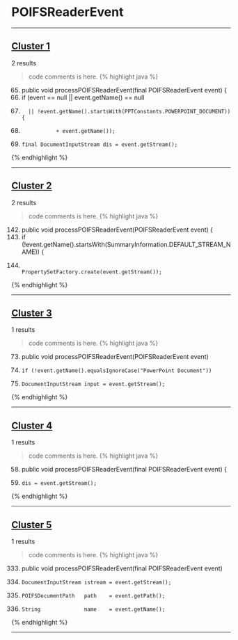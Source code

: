 # POIFSReaderEvent

***

## [Cluster 1](./1)
2 results
> code comments is here.
{% highlight java %}
65. public void processPOIFSReaderEvent(final POIFSReaderEvent event) {
67.   if (event == null || event.getName() == null
68.       || !event.getName().startsWith(PPTConstants.POWERPOINT_DOCUMENT)) {
71.                + event.getName());
77.     final DocumentInputStream dis = event.getStream();
{% endhighlight %}

***

## [Cluster 2](./2)
2 results
> code comments is here.
{% highlight java %}
142. public void processPOIFSReaderEvent(POIFSReaderEvent event) {
143.   if (!event.getName().startsWith(SummaryInformation.DEFAULT_STREAM_NAME)) {
149.                               PropertySetFactory.create(event.getStream());
{% endhighlight %}

***

## [Cluster 3](./3)
1 results
> code comments is here.
{% highlight java %}
73. public void processPOIFSReaderEvent(POIFSReaderEvent event)
77.     if (!event.getName().equalsIgnoreCase("PowerPoint Document"))
81.     DocumentInputStream input = event.getStream();
{% endhighlight %}

***

## [Cluster 4](./4)
1 results
> code comments is here.
{% highlight java %}
58. public void processPOIFSReaderEvent(final POIFSReaderEvent event) {
63.     dis = event.getStream();
{% endhighlight %}

***

## [Cluster 5](./5)
1 results
> code comments is here.
{% highlight java %}
333. public void processPOIFSReaderEvent(final POIFSReaderEvent event)
335.     DocumentInputStream istream = event.getStream();
336.     POIFSDocumentPath   path    = event.getPath();
337.     String              name    = event.getName();
{% endhighlight %}

***

